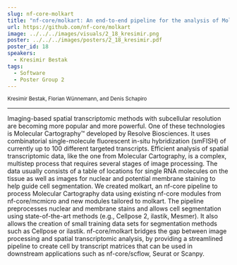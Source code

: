 ```yaml
---
slug: nf-core-molkart
title: "nf-core/molkart: An end-to-end pipeline for the analysis of Molecular Cartography™ data"
url: https://github.com/nf-core/molkart
image: ../../../images/visuals/2_18_kresimir.png
poster: ../../../images/posters/2_18_kresimir.pdf
poster_id: 18
speakers:
  - Kresimir Bestak
tags:
  - Software
  - Poster Group 2
---
```


<div className="mb-8">
  <small className="typo-small">
    Kresimir Bestak, Florian Wünnemann, and Denis Schapiro
  </small>
</div>

<hr className="border-t border-gray-50 mb-4 opacity-20" />

Imaging-based spatial transcriptomic methods with subcellular resolution are becoming more popular and more powerful. One of these technologies is Molecular Cartography™ developed by Resolve Biosciences. It uses combinatorial single-molecule fluorescent in-situ hybridization (smFISH) of currently up to 100 different targeted transcripts. Efficient analysis of spatial transcriptomic data, like the one from Molecular Cartography, is a complex, multistep process that requires several stages of image processing. The data usually consists of a table of locations for single RNA molecules on the tissue as well as images for nuclear and potential membrane staining to help guide cell segmentation. We created molkart, an nf-core pipeline to process Molecular Cartography data using existing nf-core modules from nf-core/mcmicro and new modules tailored to molkart. The pipeline preprocesses nuclear and membrane stains and allows cell segmentation using state-of-the-art methods (e.g., Cellpose 2, ilastik, Mesmer). It also allows the creation of small training data sets for segmentation methods such as Cellpose or ilastik. nf-core/molkart bridges the gap between image processing and spatial transcriptomic analysis, by providing a streamlined pipeline to create cell by transcript matrices that can be used in downstream applications such as nf-core/scflow, Seurat or Scanpy.